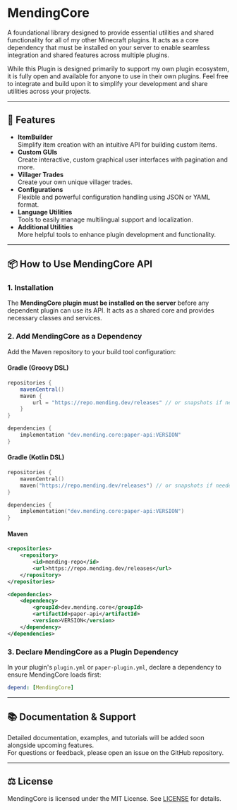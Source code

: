 # MendingCore


A foundational library designed to provide essential utilities and shared functionality for all of my other Minecraft plugins. It acts as a core dependency that must be installed on your server to enable seamless integration and shared features across multiple plugins.

While this Plugin is designed primarily to support my own plugin ecosystem, it is fully open and available for anyone to use in their own plugins. Feel free to integrate and build upon it to simplify your development and share utilities across your projects.

---

## 🚀 Features
- **ItemBuilder**  
  Simplify item creation with an intuitive API for building custom items.
- **Custom GUIs**  
  Create interactive, custom graphical user interfaces with pagination and more.
- **Villager Trades**  
  Create your own unique villager trades.
- **Configurations**  
  Flexible and powerful configuration handling using JSON or YAML format.
- **Language Utilities**  
  Tools to easily manage multilingual support and localization.
- **Additional Utilities**  
  More helpful tools to enhance plugin development and functionality.

---

## 📦 How to Use MendingCore API

### 1. Installation

The **MendingCore plugin must be installed on the server** before any dependent plugin can use its API. It acts as a shared core and provides necessary classes and services.

### 2. Add MendingCore as a Dependency

Add the Maven repository to your build tool configuration:

#### Gradle (Groovy DSL)

```groovy
repositories {
    mavenCentral()
    maven {
        url = "https://repo.mending.dev/releases" // or snapshots if needed
    }
}

dependencies {
    implementation "dev.mending.core:paper-api:VERSION"
}
```

#### Gradle (Kotlin DSL)

```kotlin
repositories {
    mavenCentral()
    maven("https://repo.mending.dev/releases") // or snapshots if needed
}

dependencies {
    implementation("dev.mending.core:paper-api:VERSION")
}
```

#### Maven

```xml
<repositories>
    <repository>
        <id>mending-repo</id>
        <url>https://repo.mending.dev/releases</url>
    </repository>
</repositories>

<dependencies>
    <dependency>
        <groupId>dev.mending.core</groupId>
        <artifactId>paper-api</artifactId>
        <version>VERSION</version>
    </dependency>
</dependencies>
```

### 3. Declare MendingCore as a Plugin Dependency

In your plugin's `plugin.yml` or `paper-plugin.yml`, declare a dependency to ensure MendingCore loads first:

```yaml
depend: [MendingCore]
```

---

## 📚 Documentation & Support

Detailed documentation, examples, and tutorials will be added soon alongside upcoming features.  
For questions or feedback, please open an issue on the GitHub repository.

---

## ⚖️ License

MendingCore is licensed under the MIT License. See [LICENSE](LICENSE) for details.